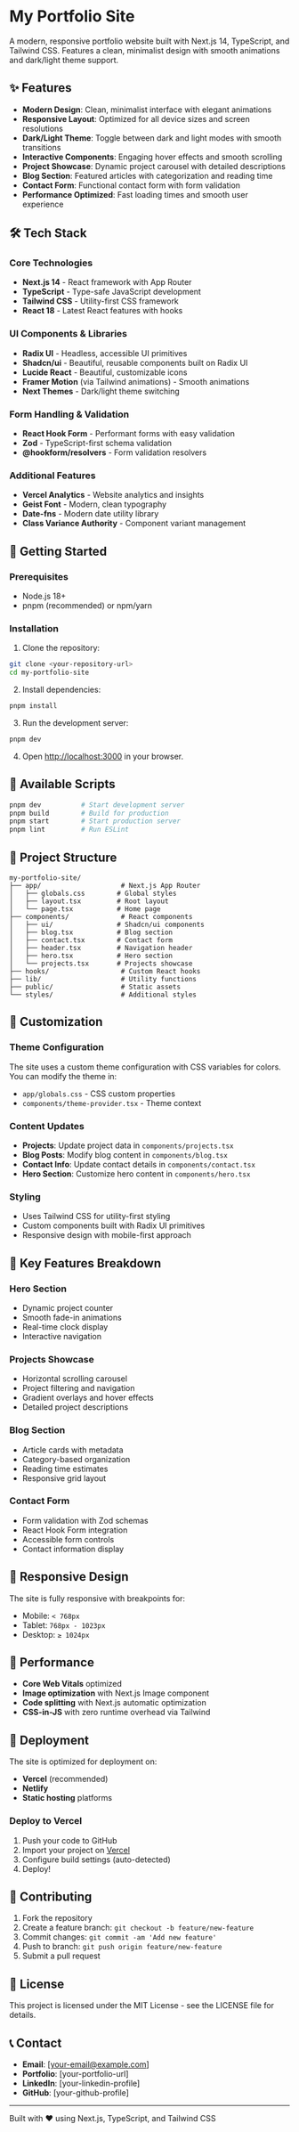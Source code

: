 # My Portfolio Site

A modern, responsive portfolio website built with Next.js 14, TypeScript, and Tailwind CSS. Features a clean, minimalist design with smooth animations and dark/light theme support.

## ✨ Features

- **Modern Design**: Clean, minimalist interface with elegant animations
- **Responsive Layout**: Optimized for all device sizes and screen resolutions
- **Dark/Light Theme**: Toggle between dark and light modes with smooth transitions
- **Interactive Components**: Engaging hover effects and smooth scrolling
- **Project Showcase**: Dynamic project carousel with detailed descriptions
- **Blog Section**: Featured articles with categorization and reading time
- **Contact Form**: Functional contact form with form validation
- **Performance Optimized**: Fast loading times and smooth user experience

## 🛠️ Tech Stack

### Core Technologies
- **Next.js 14** - React framework with App Router
- **TypeScript** - Type-safe JavaScript development
- **Tailwind CSS** - Utility-first CSS framework
- **React 18** - Latest React features with hooks

### UI Components & Libraries
- **Radix UI** - Headless, accessible UI primitives
- **Shadcn/ui** - Beautiful, reusable components built on Radix UI
- **Lucide React** - Beautiful, customizable icons
- **Framer Motion** (via Tailwind animations) - Smooth animations
- **Next Themes** - Dark/light theme switching

### Form Handling & Validation
- **React Hook Form** - Performant forms with easy validation
- **Zod** - TypeScript-first schema validation
- **@hookform/resolvers** - Form validation resolvers

### Additional Features
- **Vercel Analytics** - Website analytics and insights
- **Geist Font** - Modern, clean typography
- **Date-fns** - Modern date utility library
- **Class Variance Authority** - Component variant management

## 🚀 Getting Started

### Prerequisites
- Node.js 18+ 
- pnpm (recommended) or npm/yarn

### Installation

1. Clone the repository:
```bash
git clone <your-repository-url>
cd my-portfolio-site
```

2. Install dependencies:
```bash
pnpm install
```

3. Run the development server:
```bash
pnpm dev
```

4. Open [http://localhost:3000](http://localhost:3000) in your browser.

## 📝 Available Scripts

```bash
pnpm dev          # Start development server
pnpm build        # Build for production
pnpm start        # Start production server
pnpm lint         # Run ESLint
```

## 📁 Project Structure

```
my-portfolio-site/
├── app/                    # Next.js App Router
│   ├── globals.css        # Global styles
│   ├── layout.tsx         # Root layout
│   └── page.tsx           # Home page
├── components/             # React components
│   ├── ui/                # Shadcn/ui components
│   ├── blog.tsx           # Blog section
│   ├── contact.tsx        # Contact form
│   ├── header.tsx         # Navigation header
│   ├── hero.tsx           # Hero section
│   └── projects.tsx       # Projects showcase
├── hooks/                  # Custom React hooks
├── lib/                    # Utility functions
├── public/                 # Static assets
└── styles/                 # Additional styles
```

## 🎨 Customization

### Theme Configuration
The site uses a custom theme configuration with CSS variables for colors. You can modify the theme in:
- `app/globals.css` - CSS custom properties
- `components/theme-provider.tsx` - Theme context

### Content Updates
- **Projects**: Update project data in `components/projects.tsx`
- **Blog Posts**: Modify blog content in `components/blog.tsx`  
- **Contact Info**: Update contact details in `components/contact.tsx`
- **Hero Section**: Customize hero content in `components/hero.tsx`

### Styling
- Uses Tailwind CSS for utility-first styling
- Custom components built with Radix UI primitives
- Responsive design with mobile-first approach

## 🌟 Key Features Breakdown

### Hero Section
- Dynamic project counter
- Smooth fade-in animations
- Real-time clock display
- Interactive navigation

### Projects Showcase
- Horizontal scrolling carousel
- Project filtering and navigation
- Gradient overlays and hover effects
- Detailed project descriptions

### Blog Section
- Article cards with metadata
- Category-based organization
- Reading time estimates
- Responsive grid layout

### Contact Form
- Form validation with Zod schemas
- React Hook Form integration
- Accessible form controls
- Contact information display

## 📱 Responsive Design

The site is fully responsive with breakpoints for:
- Mobile: `< 768px`
- Tablet: `768px - 1023px` 
- Desktop: `≥ 1024px`

## 🎯 Performance

- **Core Web Vitals** optimized
- **Image optimization** with Next.js Image component
- **Code splitting** with Next.js automatic optimization
- **CSS-in-JS** with zero runtime overhead via Tailwind

## 🚀 Deployment

The site is optimized for deployment on:
- **Vercel** (recommended)
- **Netlify**
- **Static hosting** platforms

### Deploy to Vercel
1. Push your code to GitHub
2. Import your project on [Vercel](https://vercel.com)
3. Configure build settings (auto-detected)
4. Deploy!

## 🤝 Contributing

1. Fork the repository
2. Create a feature branch: `git checkout -b feature/new-feature`
3. Commit changes: `git commit -am 'Add new feature'`
4. Push to branch: `git push origin feature/new-feature`
5. Submit a pull request

## 📄 License

This project is licensed under the MIT License - see the LICENSE file for details.

## 📞 Contact

- **Email**: [your-email@example.com]
- **Portfolio**: [your-portfolio-url]
- **LinkedIn**: [your-linkedin-profile]
- **GitHub**: [your-github-profile]

---

Built with ❤️ using Next.js, TypeScript, and Tailwind CSS
